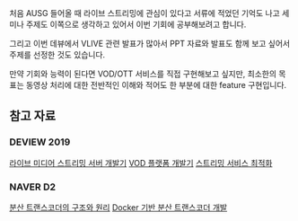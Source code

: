 처음 AUSG 들어올 때 라이브 스트리밍에 관심이 있다고 서류에 적었던 기억도 나고 세미나 주제도 이쪽으로 생각하고 있어서 이번 기회에 공부해보려고 합니다.

그리고 이번 데뷰에서 VLIVE 관련 발표가 많아서 PPT 자료와 발표도 함께 보고 싶어서 주제를 선정한 것도 있습니다.

만약 기회와 능력이 된다면 VOD/OTT 서비스를 직접 구현해보고 싶지만,
최소한의 목표는 동영상 처리에 대한 전반적인 이해와 적어도 한 부분에 대한 feature 구현입니다.



## 참고 자료

### DEVIEW 2019
[라이브 미디어 스트리밍 서버 개발기](https://deview.kr/data/deview/2019/presentation/[243-2]Deview2019_%EA%B3%A0%ED%92%88%EC%A7%88_%EB%9D%BC%EC%9D%B4%EB%B8%8C_%EC%84%9C%EB%B9%84%EC%8A%A4%EC%9D%98_%EC%9C%A0%EC%A7%80%EB%B9%84%EA%B2%B0_%EB%9D%BC%EC%9D%B4%EB%B8%8C%EB%AF%B8%EB%94%94%EC%96%B4%EC%8A%A4%ED%8A%B8%EB%A6%AC%EB%B0%8D%EC%84%9C%EB%B2%84%EA%B0%9C%EB%B0%9C%EA%B8%B0_FINAL.pdf)
[VOD 플랫폼 개발기](https://deview.kr/data/deview/2019/presentation/[244]%EB%84%A4%EC%9D%B4%EB%B2%84%C2%A0%EB%8F%99%EC%98%81%EC%83%81%C2%A0%EC%84%9C%EB%B9%84%EC%8A%A4%EB%A5%BC%C2%A0%EC%A7%80%ED%83%B1%ED%95%98%EB%8A%94%C2%A0VOD+%ED%94%8C%EB%9E%AB%ED%8F%BC+%EA%B0%9C%EB%B0%9C%EA%B8%B0.pdf)
[스트리밍 서비스 최적화](https://deview.kr/data/deview/2019/presentation/[245-2]+%EB%8F%99%EC%98%81%EC%83%81+%EC%8A%A4%ED%8A%B8%EB%A6%AC%EB%B0%8D+%EC%84%9C%EB%B9%84%EC%8A%A4,+%EB%B9%A0%EB%A5%B4%EA%B2%8C+%EB%8D%94+%EB%B9%A0%EB%A5%B4%EA%B2%8C+(Ultra+Low+Latency,+Ultra+Fast+Playing).pdf)

### NAVER D2
[분산 트랜스코더의 구조와 원리](https://d2.naver.com/helloworld/0216497)
[Docker 기반 분산 트랜스코더 개발](https://d2.naver.com/helloworld/3661677)